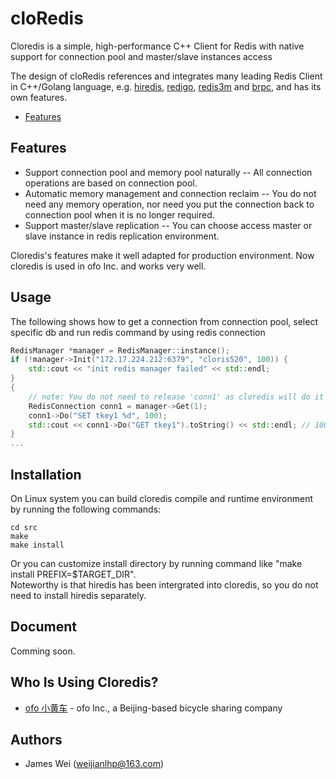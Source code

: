 cloRedis
=====

Cloredis is a simple, high-performance C++ Client for Redis with native support for connection pool and master/slave instances access 

The design of cloRedis references and integrates many leading Redis Client in C++/Golang language, e.g. [hiredis](https://github.com/redis/hiredis.git), [redigo](https://github.com/gomodule/redigo.git), [redis3m](https://github.com/luca3m/redis3m.git) and [brpc](https://github.com/brpc/brpc.git), and has its own features.

* [Features](#features)

## Features<div id="features"></div>

* Support connection pool and memory pool naturally -- All connection operations are based on connection pool.
* Automatic memory management and connection reclaim -- You do not need any memory operation, nor need you put the connection back to connection pool when it is no longer required.  
* Support master/slave replication -- You can choose access master or slave instance in redis replication environment.

Cloredis's features make it well adapted for production environment. Now cloredis is used in ofo Inc. and works very well.

## Usage

The following shows how to get a connection from connection pool, select specific db and run redis command by using redis connection
``` C++
RedisManager *manager = RedisManager::instance();
if (!manager->Init("172.17.224.212:6379", "cloris520", 100)) {
    std::cout << "init redis manager failed" << std::endl;
}
{
    // note: You do not need to release 'conn1' as cloredis will do it automatically
    RedisConnection conn1 = manager->Get(1); 
    conn1->Do("SET tkey1 %d", 100);
    std::cout << conn1->Do("GET tkey1").toString() << std::endl; // 100
}
...
```

## Installation

On Linux system you can build cloredis compile and runtime environment by running the following commands:
``` shell
cd src
make
make install
```
Or you can customize install directory by running command like "make install PREFIX=$TARGET_DIR".  
Noteworthy is that hiredis has been intergrated into cloredis, so you do not need to install hiredis separately.

## Document

Comming soon.

## Who Is Using Cloredis?

* [ofo 小黄车](http://www.ofo.so/#/) - ofo Inc., a Beijing-based bicycle sharing company

## Authors

* James Wei (weijianlhp@163.com)
